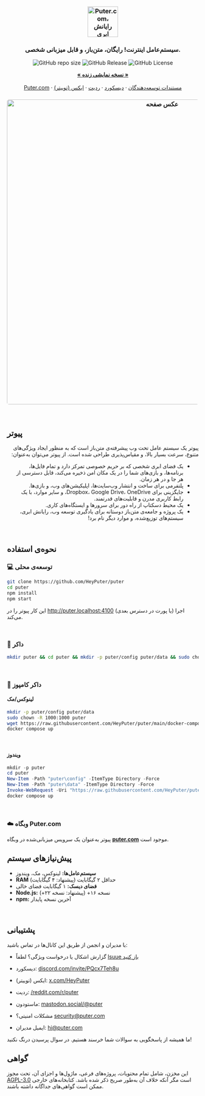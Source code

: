 <h3 align="center"><img width="80" alt="Puter.com، رایانش ابری شخصی: همه فایل‌ها، برنامه‌ها و بازی‌های شما در یک مکان قابل دسترسی از هر جا و در هر زمان." src="https://assets.puter.site/puter-logo.png"></h3>

<h3 align="center">سیستم‌عامل اینترنت! رایگان، متن‌باز، و قابل میزبانی شخصی.</h3>

<p align="center">
    <img alt="GitHub repo size" src="https://img.shields.io/github/repo-size/HeyPuter/puter"> <img alt="GitHub Release" src="https://img.shields.io/github/v/release/HeyPuter/puter?label=latest%20version"> <img alt="GitHub License" src="https://img.shields.io/github/license/HeyPuter/puter">
</p>
<p align="center">
    <a href="https://puter.com/"><strong>« نسخه نمایشی زنده »</strong></a>
    <br />
    <br />
    <a href="https://puter.com">Puter.com</a>
    ·
    <a href="https://docs.puter.com" target="_blank">مستندات توسعه‌دهندگان</a>
    ·
    <a href="https://discord.com/invite/PQcx7Teh8u">دیسکورد</a>
    ·
    <a href="https://reddit.com/r/puter">ردیت</a>
    ·
    <a href="https://twitter.com/HeyPuter">ایکس (توییتر)</a>
</p>

<h3 align="center"><img width="800" style="border-radius:5px;" alt="عکس صفحه" src="https://assets.puter.site/puter.com-screenshot-3.webp"></h3>

<br/>

## پیوتر

<div dir="rtl">
<p>پیوتر یک سیستم عامل تحت وب پیشرفته‌ی متن‌باز است که به منظور ایجاد ویژگی‌های متنوع، سرعت بسیار بالا، و مقیاس‌پذیری طراحی شده است. از پیوتر می‌توان به‌عنوان:</p>

<ul>
  <li>یک فضای ابری شخصی که بر حریم خصوصی تمرکز دارد و تمام فایل‌ها، برنامه‌ها، و بازی‌های شما را در یک مکان امن ذخیره می‌کند، قابل دسترسی از هر جا و در هر زمان.</li>
  <li>پلتفرمی برای ساخت و انتشار وب‌سایت‌ها، اپلیکیشن‌های وب، و بازی‌ها.</li>
  <li>جایگزینی برای Dropbox، Google Drive، OneDrive، و سایر موارد، با یک رابط کاربری مدرن و قابلیت‌های قدرتمند.</li>
  <li>یک محیط دسکتاپ از راه دور برای سرورها و ایستگاه‌های کاری.</li>
  <li> یک پروژه و جامعه‌ی متن‌باز دوستانه برای یادگیری توسعه وب، رایانش ابری، سیستم‌های توزیع‌شده، و موارد دیگر نام برد!</li>
</ul>
</div>

<br/>

## نحوه‌ی استفاده

### 💻 توسعه‌ی محلی

```bash
git clone https://github.com/HeyPuter/puter
cd puter
npm install
npm start
```

این کار پیوتر را در http://puter.localhost:4100 (یا پورت در دسترس بعدی) اجرا می‌کند.

<br/>

### 🐳 داکر


```bash
mkdir puter && cd puter && mkdir -p puter/config puter/data && sudo chown -R 1000:1000 puter && docker run --rm -p 4100:4100 -v `pwd`/puter/config:/etc/puter -v `pwd`/puter/data:/var/puter  ghcr.io/heyputer/puter
```

<br/>


### 🐙 داکر کامپوز


#### لینوکس/مک
```bash
mkdir -p puter/config puter/data
sudo chown -R 1000:1000 puter
wget https://raw.githubusercontent.com/HeyPuter/puter/main/docker-compose.yml
docker compose up
```
<br/>

#### ویندوز


```powershell
mkdir -p puter
cd puter
New-Item -Path "puter\config" -ItemType Directory -Force
New-Item -Path "puter\data" -ItemType Directory -Force
Invoke-WebRequest -Uri "https://raw.githubusercontent.com/HeyPuter/puter/main/docker-compose.yml" -OutFile "docker-compose.yml"
docker compose up
```
<br/>

### ☁️ وبگاه Puter.com

پیوتر به‌عنوان یک سرویس میزبانی‌شده در وبگاه [**puter.com**](https://puter.com) موجود است.


## پیش‌نیازهای سیستم

- **سیستم‌عامل‌ها:** لینوکس، مک، ویندوز
- **RAM** حداقل ۲ گیگابایت (پیشنهاد: ۴ گیگابایت)
- **فضای دیسک:** ۱ گیگابایت فضای خالی
- **Node.js:** نسخه ۱۶+ (پیشنهاد: نسخه ۲۲+)
- **npm:** آخرین نسخه پایدار

<br/>

## پشتیبانی

با مدیران و انجمن از طریق این کانال‌ها در تماس باشید:

- گزارش اشکال یا درخواست ویژگی؟ لطفاً [Isuue باز کنید](https://github.com/HeyPuter/puter/issues/new/choose)
    
- دیسکورد: [discord.com/invite/PQcx7Teh8u](https://discord.com/invite/PQcx7Teh8u)
    
- ایکس (توییتر): [x.com/HeyPuter](https://x.com/HeyPuter)
    
- ردیت: [/reddit.com/r/puter](https://www.reddit.com/r/puter/)
    
- ماستودون: [mastodon.social/@puter](https://mastodon.social/@puter)
    
- مشکلات امنیتی؟ [security@puter.com](mailto:security@puter.com)
    
- ایمیل مدیران: [hi@puter.com](mailto:hi@puter.com)
    

ما همیشه از پاسخگویی به سوالات شما خرسند هستیم. در سوال پرسیدن درنگ نکنید!

## گواهی

این مخزن، شامل تمام محتویات، پروژه‌های فرعی، ماژول‌ها و اجزای آن، تحت مجوز [AGPL-3.0](https://github.com/HeyPuter/puter/blob/main/LICENSE.txt) است مگر آنکه خلاف آن به‌طور صریح ذکر شده باشد. کتابخانه‌های خارجی ممکن است گواهی‌های جداگانه داشته باشند.

<br/> 
